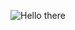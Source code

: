 ![Hello there](https://github.com/mnbionda/mnbionda/assets/72089856/cda85941-4590-48f2-918b-0bcc0b702aef)
